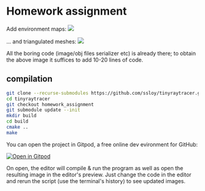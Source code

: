 # Homework assignment

Add environment maps:
![](https://raw.githubusercontent.com/ssloy/tinyraytracer/homework_assignment/out-envmap.jpg)

... and triangulated meshes:
![](https://raw.githubusercontent.com/ssloy/tinyraytracer/homework_assignment/out-envmap-duck.jpg)

All the boring code (image/obj files serializer etc) is already there; to obtain the above image it suffices to add 10-20 lines of code.


## compilation
```sh
git clone --recurse-submodules https://github.com/ssloy/tinyraytracer.git
cd tinyraytracer
git checkout homework_assignment
git submodule update --init
mkdir build
cd build
cmake ..  
make
```
You can open the project in Gitpod, a free online dev evironment for GitHub:

[![Open in Gitpod](https://gitpod.io/button/open-in-gitpod.svg)](https://gitpod.io/#https://github.com/ssloy/tinyraytracer/tree/homework_assignment)

On open, the editor will compile & run the program as well as open the resulting image in the editor's preview.
Just change the code in the editor and rerun the script (use the terminal's history) to see updated images.
